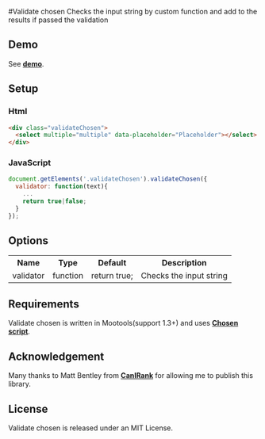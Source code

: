 #Validate chosen
Checks the input string by custom function and add to the results if passed the validation

## Demo
See **[demo](http://marcinwieprzkowicz.github.com/validate-chosen/)**.

## Setup

### Html
```html
<div class="validateChosen">
  <select multiple="multiple" data-placeholder="Placeholder"></select>
</div>
```

### JavaScript
```javascript
document.getElements('.validateChosen').validateChosen({
  validator: function(text){
    ...
    return true|false;
  }
});
```

## Options
<table>
  <tr>
    <th class="name">Name</th>
    <th class="provides">Type</th>
    <th class="default">Default</th>
    <th class="description">Description</th>
  </tr>
  <tr>
    <td>validator</td>
    <td>function</td>
    <td>return true;</td>
    <td>Checks the input string</td>
  </tr>
</table>

## Requirements
Validate chosen is written in Mootools(support 1.3+) and uses **[Chosen script](https://github.com/julesjanssen/chosen)**.

## Acknowledgement
Many thanks to Matt Bentley from **[CanIRank](http://www.canirank.com/)** for allowing me to publish this library.

## License
Validate chosen is released under an MIT License.
